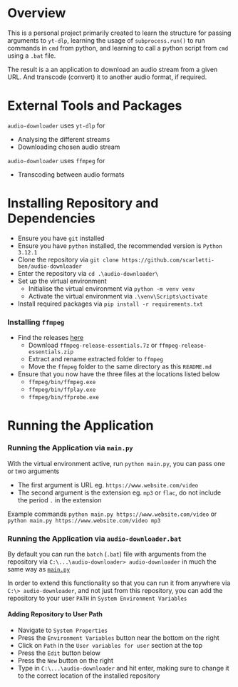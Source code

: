 # Overview
This is a personal project primarily created to learn the structure for passing arguments to `yt-dlp`, learning the usage of `subprocess.run()` to run commands in `cmd` from python, and learning to call a python script from `cmd` using a `.bat` file.

The result is a an application to download an audio stream from a given URL. And transcode (convert) it to another audio format, if required.

# External Tools and Packages
`audio-downloader` uses `yt-dlp` for 
- Analysing the different streams
- Downloading chosen audio stream

`audio-downloader` uses `ffmpeg` for
- Transcoding between audio formats

# Installing Repository and Dependencies
- Ensure you have `git` installed
- Ensure you have `python` installed, the recommended version is `Python 3.12.1`
- Clone the repository via `git clone https://github.com/scarletti-ben/audio-downloader`
- Enter the repository via `cd .\audio-downloader\`
- Set up the virtual environment
  -  Initialise the virtual environment via `python -m venv venv`
  -  Activate the virtual environment via `.\venv\Scripts\activate`
- Install required packages via `pip install -r requirements.txt`

### Installing `ffmpeg`
- Find the releases [here](https://www.gyan.dev/ffmpeg/builds/#release-builds)
    - Download `ffmpeg-release-essentials.7z` or `ffmpeg-release-essentials.zip`
    - Extract and rename extracted folder to `ffmpeg`
    - Move the `ffmpeg` folder to the same directory as this `README.md`
- Ensure that you now have the three files at the locations listed below
    - `ffmpeg/bin/ffmpeg.exe`
    - `ffmpeg/bin/ffplay.exe`
    - `ffmpeg/bin/ffprobe.exe`

# Running the Application

### Running the Application via `main.py`
With the virtual environment active, run `python main.py`, you can pass one or two arguments

- The first argument is URL eg. `https://www.website.com/video`
- The second argument is the extension eg. `mp3` or `flac`, do not include the period `.` in the extension

Example commands `python main.py https://www.website.com/video` or `python main.py https://www.website.com/video mp3`

### Running the Application via `audio-downloader.bat`
By default you can run the `batch` (`.bat`) file with arguments from the repository via `C:\...\audio-downloader> audio-downloader` in much the same way as [`main.py`](#running-the-application-via-mainpy)

In order to extend this functionality so that you can run it from anywhere via `C:\> audio-downloader`, and not just from this repository, you can add the repository to your user `PATH` in `System Environment Variables`

#### Adding Repository to User Path
- Navigate to `System Properties`
- Press the `Environment Variables` button near the bottom on the right
- Click on `Path` in the `User variables for user` section at the top
- Press the `Edit` button below
- Press the `New` button on the right
- Type in `C:\...\audio-downloader` and hit enter, making sure to change it to the correct location of the installed repository